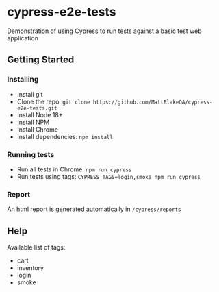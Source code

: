 # cypress-e2e-tests
Demonstration of using Cypress to run tests against a basic test web application

## Getting Started

### Installing

* Install git
* Clone the repo: `git clone https://github.com/MattBlakeQA/cypress-e2e-tests.git`
* Install Node 18+
* Install NPM
* Install Chrome
* Install dependencies: `npm install`

### Running tests

* Run all tests in Chrome: `npm run cypress`
* Run tests using tags: `CYPRESS_TAGS=login,smoke npm run cypress`

### Report

An html report is generated automatically in `/cypress/reports`

## Help

Available list of tags:
* cart
* inventory
* login
* smoke
